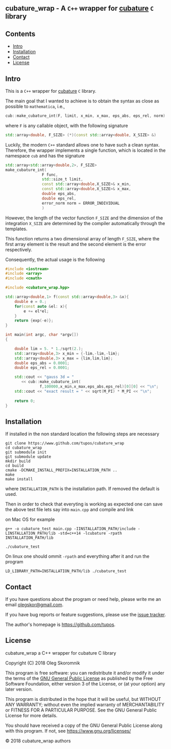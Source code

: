 ## cubature_wrap - A `C++` wrapper for [cubature][cubature] `C` library



Contents
--------
	
- [Intro](#intro)
- [Installation](#installation)
- [Contact](#contact)
- [License](#license)


Intro
-----

This is a `C++` wrapper for [cubature][cubature] `C` library. 

The main goal that I wanted to achieve is to obtain the syntax as
close as possible to `mathematica`, i.e.,

```c++
cub::make_cubature_int(F, limit, x_min, x_max, eps_abs, eps_rel, norm)
```

where `F` is any callable object, with the following signature

```c++
std::array<double, F_SIZE> (*)(const std::array<double, X_SIZE> &)
```

Luckily, the modern `C++` standard allows one to have such a clean
syntax. Therefore, the wrapper implements a single function, which is
located in the namespace `cub` and has the signature

```c++
std::array<std::array<double,2>, F_SIZE>
make_cubature_int(
				F func,
				std::size_t limit,
				const std::array<double,X_SIZE>& x_min,
				const std::array<double,X_SIZE>& x_max,
				double eps_abs,
				double eps_rel,
				error_norm norm = ERROR_INDIVIDUAL
				)
```

However, the length of the vector function `F_SIZE` and the dimension
of the integration `X_SIZE` are determined by the compiler
automatically through the templates.

This function returns a two dimensional array of length `F_SIZE`,
where the first array element is the result and the second element is
the error respectively.

Consequently, the actual usage is the following

```c++
#include <iostream>
#include <array>
#include <cmath>

#include <cubature_wrap.hpp>

std::array<double,1> f(const std::array<double,3> &x){
	double e = 0.;
	for(const auto &el: x){
		e += el*el;
	}
	return {exp(-e)};
}

int main(int argc, char *argv[])
{

	double lim = 5. * 1./sqrt(2.);
	std::array<double,3> x_min = {-lim,-lim,-lim};
	std::array<double,3> x_max = {lim,lim,lim};
	double eps_abs = 0.0001;
	double eps_rel = 0.0001;

	std::cout << "gauss 3d = "
	   << cub::make_cubature_int(
			   f,100000,x_min,x_max,eps_abs,eps_rel)[0][0] << "\n";
	std::cout << "exact result = " << sqrt(M_PI) * M_PI << "\n";
	
	return 0;
}
```

Installation
------------
If installed in the non standard location the following steps are
necessary

```
git clone https://www.github.com/tupos/cubature_wrap
cd cubature_wrap
git submodule init
git submodule update
mkdir build
cd build
cmake -DCMAKE_INSTALL_PREFIX=INSTALLATION_PATH ..
make
make install
```

where `INSTALLATION_PATH` is the installation path. If removed the
default is used.

Then in order to check that everyting is working as expected one can
save the above test file lets say into `main.cpp` and compile and link

on Mac OS for example

```
g++ -o cubature_test main.cpp -IINSTALLATION_PATH/include -LINSTALLATION_PATH/lib -std=c++14 -lcubature -rpath INSTALLATION_PATH/lib

./cubature_test
```

On linux one should ommit `-rpath` and everything after it and run the
program 
```
LD_LIBRARY_PATH=INSTALLATION_PATH/lib ./cubature_test
```



Contact
-------

If you have questions about the program or need help, please write me
an email <olegskor@gmail.com>.

If you have bug reports or feature suggestions, please use the [issue
tracker][issueTracker].


The author's homepage is <https://github.com/tupos>.

License
-------

cubature_wrap a C++ wrapper for cubature C library

Copyright (C) 2018 Oleg Skoromnik

This program is free software: you can redistribute it and/or modify
it under the terms of the [GNU General Public License][gpl] as published
by the Free Software Foundation, either version 3 of the License, or
(at your option) any later version.

This program is distributed in the hope that it will be useful,
but WITHOUT ANY WARRANTY; without even the implied warranty of
MERCHANTABILITY or FITNESS FOR A PARTICULAR PURPOSE.  See the
GNU General Public License for more details.

You should have received a copy of the GNU General Public License
along with this program.  If not, see <https://www.gnu.org/licenses/>

© 2018 cubature_wrap authors

[gpl]: https://www.gnu.org/licenses/gpl.html
[cubature]: https://github.com/stevengj/cubature
[issueTracker]: https://github.com/tupos/cubature_wrap/issues
